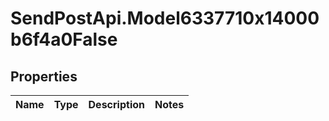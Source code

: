 # SendPostApi.Model6337710x14000b6f4a0False

## Properties
Name | Type | Description | Notes
------------ | ------------- | ------------- | -------------


